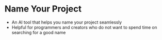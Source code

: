 # Name Your Project
- An AI tool that helps you name your project seamlessly
- Helpful for programmers and creators who do not want to spend time on searching for a good name
